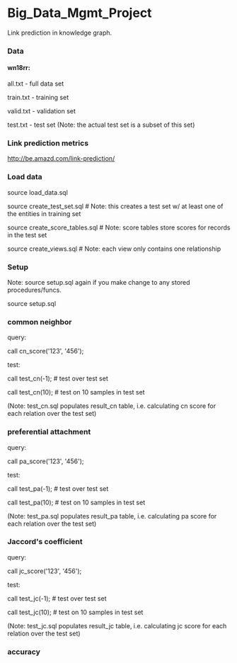 # Big_Data_Mgmt_Project
Link prediction in knowledge graph. 

### Data
#### wn18rr:

all.txt - full data set

train.txt - training set

valid.txt - validation set

test.txt - test set (Note: the actual test set is a subset of this set)

### Link prediction metrics

http://be.amazd.com/link-prediction/

### Load data

source load_data.sql

source create_test_set.sql # Note: this creates a test set w/ at least one of the entities in training set

source create_score_tables.sql # Note: score tables store scores for records in the test set

source create_views.sql # Note: each view only contains one relationship

### Setup

Note: source setup.sql again if you make change to any stored procedures/funcs. 

source setup.sql

### common neighbor

query: 

call cn_score('123', '456');

test:

call test_cn(-1); # test over test set

call test_cn(10); # test on 10 samples in test set

(Note: test_cn.sql populates result_cn table, i.e. calculating cn score for each relation over the test set)



### preferential attachment

query: 

call pa_score('123', '456');

test: 

call test_pa(-1); # test over test set

call test_pa(10); # test on 10 samples in test set

(Note: test_pa.sql populates result_pa table, i.e. calculating pa score for each relation over the test set)


### Jaccord's coefficient

query: 

call jc_score('123', '456');

test: 

call test_jc(-1); # test over test set

call test_jc(10); # test on 10 samples in test set

(Note: test_jc.sql populates result_jc table, i.e. calculating jc score for each relation over the test set)




### accuracy


